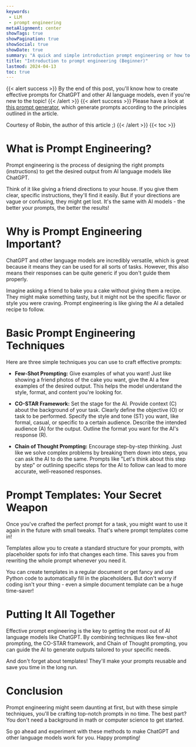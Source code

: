 ```yaml
---
keywords:
 - LLM
 - prompt engineering 
metaAlignment: center
showTags: true
showPagination: true
showSocial: true
showDate: true
summary: "A quick and simple introduction prompt engineering or how to take advantage of chatbots such as ChatGPT"
title: "Introduction to prompt engineering (Beginner)"
lastmod: 2024-04-13
toc: true
---
```


{{< alert success >}}
By the end of this post, you'll know how to create effective prompts for ChatGPT and other AI language models, even if you're new to the topic!
{{< /alert >}}
{{< alert success >}}
Please have a look at [this prompt generator](https://prompt-engineering.streamlit.app/), which generate prompts according to the principles outlined in the article.

Courtesy of Robin, the author of this article ;)
{{< /alert >}}
{{< toc >}}
# What is Prompt Engineering?
Prompt engineering is the process of designing the right prompts (instructions) to get the desired output from AI language models like ChatGPT.

Think of it like giving a friend directions to your house. If you give them clear, specific instructions, they'll find it easily. But if your directions are vague or confusing, they might get lost. It's the same with AI models - the better your prompts, the better the results!

# Why is Prompt Engineering Important?
ChatGPT and other language models are incredibly versatile, which is great because it means they can be used for all sorts of tasks. However, this also means their responses can be quite generic if you don't guide them properly.

Imagine asking a friend to bake you a cake without giving them a recipe. They might make something tasty, but it might not be the specific flavor or style you were craving. Prompt engineering is like giving the AI a detailed recipe to follow.

# Basic Prompt Engineering Techniques
Here are three simple techniques you can use to craft effective prompts:

- **Few-Shot Prompting:** Give examples of what you want!
Just like showing a friend photos of the cake you want, give the AI a few examples of the desired output.
This helps the model understand the style, format, and content you're looking for.
- **CO-STAR Framework:** Set the stage for the AI.
Provide context (C) about the background of your task.
Clearly define the objective (O) or task to be performed.
Specify the style and tone (ST) you want, like formal, casual, or specific to a certain audience.
Describe the intended audience (A) for the output.
Outline the format you want for the AI's response (R).

- **Chain of Thought Prompting:** Encourage step-by-step thinking.
Just like we solve complex problems by breaking them down into steps, you can ask the AI to do the same.
Prompts like "Let's think about this step by step" or outlining specific steps for the AI to follow can lead to more accurate, well-reasoned responses.

# Prompt Templates: Your Secret Weapon
Once you've crafted the perfect prompt for a task, you might want to use it again in the future with small tweaks. That's where prompt templates come in!

Templates allow you to create a standard structure for your prompts, with placeholder spots for info that changes each time. This saves you from rewriting the whole prompt whenever you need it.

You can create templates in a regular document or get fancy and use Python code to automatically fill in the placeholders. But don't worry if coding isn't your thing - even a simple document template can be a huge time-saver!

# Putting It All Together
Effective prompt engineering is the key to getting the most out of AI language models like ChatGPT. By combining techniques like few-shot prompting, the CO-STAR framework, and Chain of Thought prompting, you can guide the AI to generate outputs tailored to your specific needs.

And don't forget about templates! They'll make your prompts reusable and save you time in the long run.

# Conclusion
Prompt engineering might seem daunting at first, but with these simple techniques, you'll be crafting top-notch prompts in no time. The best part? You don't need a background in math or computer science to get started.

So go ahead and experiment with these methods to make ChatGPT and other language models work for you. Happy prompting!